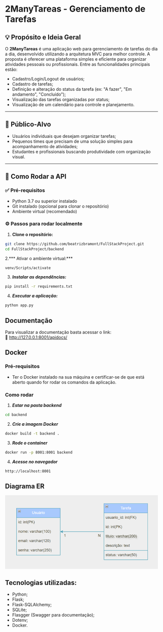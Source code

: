 # 2ManyTareas - Gerenciamento de Tarefas

## 💡 Propósito e Ideia Geral

O **2ManyTareas** é uma aplicação web para gerenciamento de tarefas do dia a dia, desenvolvido utilizando a arquitetura MVC para melhor controle. A proposta é oferecer uma plataforma simples e eficiente para organizar atividades pessoais ou profissionais. Entre as funcionalidades principais estão:

- Cadastro/Login/Logout de usuários;
- Cadastro de tarefas;
- Definição e alteração do status da tarefa (ex: "A fazer", "Em andamento", "Concluído");
- Visualização das tarefas organizadas por status;
- Visualização de um calendário para controle e planejamento.

---

## 🎯 Público-Alvo

- Usuários individuais que desejam organizar tarefas;
- Pequenos times que precisam de uma solução simples para acompanhamento de atividades;
- Estudantes e profissionais buscando produtividade com organização visual.

---

## 🚀 Como Rodar a API

### ✅ Pré-requisitos

- Python 3.7 ou superior instalado
- Git instalado (opcional para clonar o repositório)
- Ambiente virtual (recomendado)

### ⚙️ Passos para rodar localmente

1. **Clone o repositório:**

```bash
git clone https://github.com/beatrizbramont/FullStackProject.git
cd FullStackProject/backend
```

2.*** Ativar o ambiente virtual:***
```bash
venv/Scripts/activate
```

3. ***Instalar as dependências:***
```bash
pip install -r requirements.txt
```

4. ***Executar a aplicação:***
```bash
python app.py
```

## Documentação
Para visualizar a documentação basta acessar o link: <br>
📍 http://127.0.0.1:8001/apidocs/

## Docker
### Pré-requisitos
- Ter o Docker instalado na sua máquina e certificar-se de que está aberto quando for rodar os comandos da aplicação.

### Como rodar
1. ***Estar na pasta backend***
```bash
cd backend
```

2. ***Crie a imagem Docker***
```bash
docker build -t backend .
```

3. ***Rode o container***
```bash
docker run -p 8001:8001 backend
```

4. ***Acesse no navegador***
```bash
http://localhost:8001
```

## Diagrama ER
![Diagrama entidade relacionamento](./src/image.png)

## Tecnologias utilizadas:
- Python;
- Flask;
- Flask-SQLAlchemy;
- SQLite;
- Flasgger (Swagger para documentação);
- Dotenv;
- Docker.